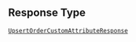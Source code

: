 ## Response Type

[`UpsertOrderCustomAttributeResponse`](../../doc/models/upsert-order-custom-attribute-response.md)
